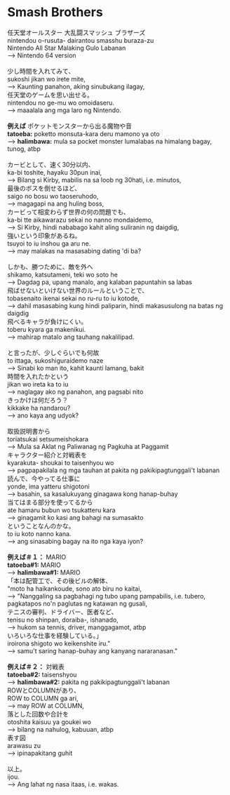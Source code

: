 # Smash Brothers
任天堂オールスター 大乱闘スマッシュ ブラザーズ<br/>
nintendou o-rusuta- dairantou smasshu buraza-zu<br/>
Nintendo All Star Malaking Gulo Labanan<br/>
--> Nintendo 64 version<br/>
<br/>
少し時間を入れてみて、<br/>
sukoshi jikan wo irete mite,<br/>
--> Kaunting panahon, aking sinubukang ilagay,<br/>
任天堂のゲームを思い出せる。<br/>
nintendou no ge-mu wo omoidaseru.<br/>
--> maaalala ang mga laro ng Nintendo.<br/>
<br/>
<b>例えば</b> ポケットモンスターから出る魔物や音<br/>
<b>tatoeba:</b> poketto monsuta-kara deru mamono ya oto<br/>
--> <b>halimbawa:</b> mula sa pocket monster lumalabas na himalang bagay, tunog, atbp<br/>
<br/>
カービとして、速く30分以内、<br/>
ka-bi toshite, hayaku 30pun inai,<br/>
--> Bilang si Kirby, mabilis na sa loob ng 30hati, i.e. minutos,<br/>
最後のボスを倒せるほど、<br/>
saigo no bosu wo taoseruhodo,<br/>
--> magagapi na ang huling boss,<br/>
カービって相変わらず世界の何の問題でも、<br/>
ka-bi tte aikawarazu sekai no nanno mondaidemo,<br/>
--> Si Kirby, hindi nababago kahit aling suliranin ng daigdig,<br/>
強いという印象があるね。<br/>
tsuyoi to iu inshou ga aru ne.<br/>
--> may malakas na masasabing dating 'di ba?<br/> 
<br/>
しかも、勝つために、敵を外へ<br/>
shikamo, katsutameni, teki wo soto he<br/>
--> Dagdag pa, upang manalo, ang kalaban papuntahin sa labas<br/>
飛ばせないといけない世界のルールということで、<br/>
tobasenaito ikenai sekai no ru-ru to iu kotode,<br/>
--> dahil masasabing kung hindi paliparin, hindi makasusulong na batas ng daigdig<br/>
飛べるキャラが負けにくい。<br/>
toberu kyara ga makenikui.<br/>
--> mahirap matalo ang tauhang nakalilipad.<br/>
<br/>
と言ったが、少しぐらいでも何故<br/>
to ittaga, sukoshiguraidemo naze<br/>
--> Sinabi ko man ito, kahit kaunti lamang, bakit<br/>
時間を入れたかという<br/>
jikan wo ireta ka to iu<br/>
--> naglagay ako ng panahon, ang pagsabi nito<br/>
きっかけは何だろう？<br/>
kikkake ha nandarou?<br/>
--> ano kaya ang udyok?<br/>
<br/>
取扱説明書から<br/>
toriatsukai setsumeishokara<br/>
--> Mula sa Aklat ng Paliwanag ng Pagkuha at Paggamit<br/>
キャラクター紹介と対戦表を<br/>
kyarakuta- shoukai to taisenhyou wo<br/>
--> pagpapakilala ng mga tauhan at pakita ng pakikipagtunggali't labanan<br/>
読んで、今やってる仕事に<br/>
yonde, ima yatteru shigotoni<br/>
--> basahin, sa kasalukuyang ginagawa kong hanap-buhay<br/>
当てはまる部分を使ってるから<br/>
ate hamaru bubun wo tsukatteru kara<br/>
--> ginagamit ko kasi ang bahagi na sumasakto<br/> 
ということなんのかな。<br/>
to iu koto nanno kana.<br/>
--> ang sinasabing bagay na ito nga kaya iyon?<br/>
<br/>
<b>例えば＃１：</b> MARIO<br/>
<b>tatoeba#1:</b> MARIO<br/>
--> <b>halimbawa#1:</b> MARIO<br/>
「本は配管工で、その後ビルの解体、</b><br/>
"moto ha haikankoude, sono ato biru no kaitai,<br/>
--> "Nanggaling sa pagbahagi ng tubo upang pampabilis, i.e. tubero, pagkatapos no'n paglutas ng katawan ng gusali,<br/>
テニスの審判、ドライバー、医者など、<br/>
tenisu no shinpan, doraiba-, ishanado,<br/>
--> hukom sa tennis, driver, manggagamot, atbp<br/>
いろいろな仕事を経験している。」<br/>
iroirona shigoto wo keikenshite iru."<br/>
--> samu't saring hanap-buhay ang kanyang nararanasan."<br/>
<br/>
<b>例えば＃２：</b> 対戦表<br/>
<b>tatoeba#2:</b> taisenshyou<br/>
--> <b>halimbawa#2:</b> pakita ng pakikipagtunggali't labanan<br/> 
ROWとCOLUMNがあり、<br/>
ROW to COLUMN ga ari,<br/>
--> may ROW at COLUMN,<br/>
落とした回数や合計を<br/>
otoshita kaisuu ya goukei wo<br/>
--> bilang na nahulog, kabuuan, atbp<br/> 
表す図<br/>
arawasu zu<br/>
--> ipinapakitang guhit<br/>
<br/>
以上。<br/>
ijou.<br/>
--> Ang lahat ng nasa itaas, i.e. wakas.<br/>
